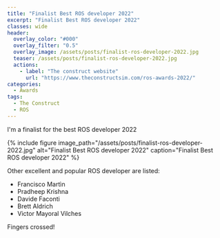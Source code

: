 ```yaml
---
title: "Finalist Best ROS developer 2022"
excerpt: "Finalist Best ROS developer 2022"
classes: wide
header:
  overlay_color: "#000"
  overlay_filter: "0.5"
  overlay_image: /assets/posts/finalist-ros-developer-2022.jpg
  teaser: /assets/posts/finalist-ros-developer-2022.jpg
  actions:
    - label: "The construct website"
      url: "https://www.theconstructsim.com/ros-awards-2022/"
categories:
  - Awards
tags:
  - The Construct
  - ROS
---
```


I'm a finalist for the best ROS developer 2022

{% include figure image_path="/assets/posts/finalist-ros-developer-2022.jpg" alt="Finalist Best ROS developer 2022" caption="Finalist Best ROS developer 2022" %}

Other excellent and popular ROS developer are listed:
* Francisco Martìn
* Pradheep Krishna
* Davide Faconti
* Brett Aldrich
* Victor Mayoral Vilches

Fingers crossed!